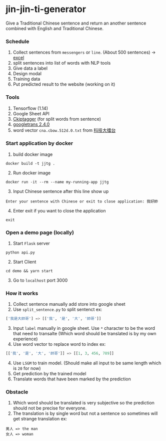 # jin-jin-ti-generator
Give a Traditional Chinese sentence and return an another sentence combined with English and Traditional Chinese.

### Schedule

1. Collect sentences from `messengers` or `line`. (About 500 sentences) -> [excel](https://docs.google.com/spreadsheets/d/12HLFguNa2jFWDOFP5_UzaAjZ9u5NhPJhUQGr8193WIs/edit?usp=sharing)
2. split sentences into list of words with NLP tools
3. Give data a label
4. Design modal
5. Training data
6. Put predicted result to the website (working on it)

### Tools
1. Tensorflow (1.14)
2. Google Sheet API
3. [Ckiptagger](https://github.com/ckiplab/ckiptagger) (for split words from sentence)
4. [googletrans 2.4.0](https://pypi.org/project/googletrans/)
5. word vector `cna.cbow.512d.0.txt` from [科技大擂台](https://fgc.stpi.narl.org.tw/activity/videoDetail/4b1141305ddf5522015de5479f4701b1)

### Start application by docker
1. build docker image
```
docker build -t jjtg .
```

2. Run docker image
```
docker run -it --rm --name my-running-app jjtg
```

3. Input Chinese sentence after this line show up
```
Enter your sentence with Chinese or exit to close application: 我好帥
```

4. Enter exit if you want to close the application
```
exit
```

### Open a demo page (locally)
1. Start `Flask` server
```
python api.py
```

2. Start Client
```
cd demo && yarn start
```

3. Go to `localhost` port 3000
### How it works

1. Collect sentence manually add store into google sheet
2. Use `split_sentence.py` to split sentenct ex:
``` python
['我是大帥哥'] => [['我', '是', '大', '帥哥']]
```
3. Input `label` manually in google sheet. Use `*` character to be the word that need to transalte (Which word should be translated is by my own experience)
3. Use word vector to replace word to index ex:
``` python
[['我', '是', '大', '帥哥']] => [[1, 3, 456, 789]]
```
4. Use `LSGM` to train model. (Should make all input to be same length which is `20` for now)
5. Get prediction by the trained model
6. Translate words that have been marked by the prediction

### Obstacle
1. Which word should be translated is very subjective so the prediction should not be precise for everyone.
2. The translation is by single word but not a sentence so sometimes will get strange translation ex:
```
男人 => the man
女人 => woman
```

